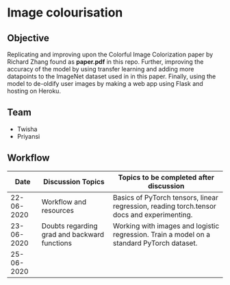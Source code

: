 # Image colourisation
## Objective
Replicating and improving upon the Colorful Image Colorization paper by Richard Zhang found as **paper.pdf** in this repo. Further, improving the accuracy of the model by using transfer learning and adding more datapoints to the ImageNet dataset used in in this paper. Finally, using the model to de-oldify user images by making a web app using Flask and hosting on Heroku.
## Team 
- Twisha
- Priyansi
## Workflow
| Date       | Discussion Topics                             | Topics to be completed after discussion                                                    |
|------------|-----------------------------------------------|--------------------------------------------------------------------------------------------|
| 22-06-2020 | Workflow and resources                        | Basics of PyTorch tensors, linear regression, reading torch.tensor docs and experimenting. |
| 23-06-2020 | Doubts regarding grad  and backward functions | Working with images and logistic regression. Train a model on a standard PyTorch dataset.  |
| 25-06-2020 |   
